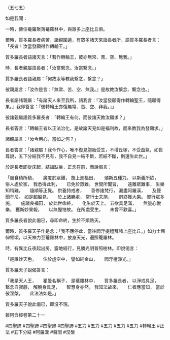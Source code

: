 （五七五）

如是我聞：

一時，佛住菴羅聚落菴羅林中，與眾多上座比丘俱。

爾時，質多羅長者病苦，諸親圍遶，有眾多諸天來詣長者所，語質多羅長者言：「長者！汝當發願得作轉輪王。」

質多羅長者語諸天言：「若作轉輪王，彼亦無常、苦、空、無我。」

時，長者親屬語長者：「汝當繫念。汝當繫念。」

質多羅長者語親屬：「何故汝等教我繫念，繫念？」

彼親屬言：「汝作是言：『無常、苦、空、無我。』是故教汝繫念、繫念也。」

長者語諸親屬：「有諸天人來至我所，語我言：『汝當發願得作轉輪聖王，隨願得果。』我即答言：『彼轉輪王亦復無常、苦、空、非我。』」

彼諸親屬語質多羅長者：「轉輪王有何，而彼諸天教汝願求？」

長者答言：「轉輪王者以正法治化，是故諸天見如是福利故，而來教我為發願求。」

諸親屬言：「汝今用心，當如之何？」

長者答言：「諸親屬！我今作心，唯不復見胞胎受生，不增丘塜，不受血氣，如世尊說，五下分結我不見有，我不自見一結不斷，若結不斷，則還生此世。」

於是長者即從床起，結加趺坐，正念在前，而說偈言：

「服食積所積，　　廣度於眾難，
施上進福田，　　殖斯五種力。
以斯義所欲，　　俗人處於家，
我悉得此利，　　已免於眾難。
世間所聞習，　　遠離眾難事，
生樂知稍難，　　隨順等正覺。
供養持戒者，　　善修諸梵行，
漏盡阿羅漢，　　及聲聞牟尼。
如是超越見，　　於上諸勝處，
常行士夫施，　　剋終獲大果。
習行眾多施，　　施諸良福田，
於此世命終，　　化生於天上。
五欲具足滿，　　無量心悅樂，
獲斯妙果報，　　以無慳悋故。
在所處受生，　　未曾不歡喜。」

質多羅長者說此偈已，尋即命終，生於不煩熱天。

爾時，質多羅天子作是念：「我不應停此，當往閻浮提禮拜諸上座比丘。」如力士屈伸臂頃，以天神力至菴羅林中，放身天光，遍照菴羅林。

時，有異比丘夜起出房，露地經行，見勝光明普照樹林。即說偈言：

「是誰妙天色，　　住於虛空中，
譬如純金山，　　閻浮檀淨光。」

質多羅天子說偈答言：

「我是天人王，　　瞿曇名稱子，
是菴羅林中，　　質多羅長者，
以淨戒具足，　　繫念自寂靜，
解脫身具足，　　智慧身亦然，
我知法故來，　　仁者應當知，
當於彼涅槃，　　此法法如是。」

質多羅天子說此偈已，即沒不現。

雜阿含經卷第二十一






#四聖諦
#四聖諦
#四聖諦
#四聖諦
#五力
#五力
#五力
#五力
#五力
#轉輪王
#正法
#五下分結
#阿羅漢
#聲聞
#涅槃
